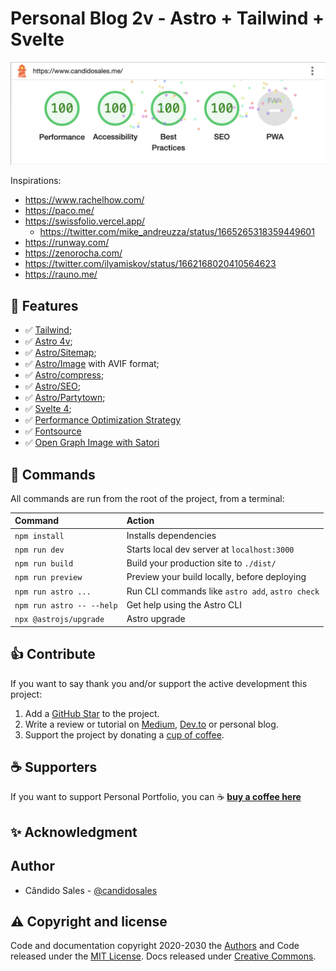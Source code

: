 # Personal Blog 2v - Astro + Tailwind + Svelte

![image](./docs/lighthouse-report.png)

Inspirations:

- https://www.rachelhow.com/
- https://paco.me/
- https://swissfolio.vercel.app/
  - https://twitter.com/mike_andreuzza/status/1665265318359449601
- https://runway.com/
- https://zenorocha.com/
- https://twitter.com/ilyamiskov/status/1662168020410564623
- https://rauno.me/

## 🎯 Features

- ✅ [Tailwind](https://tailwindcss.com/);
- ✅ [Astro 4v](https://astro.build/);
- ✅ [Astro/Sitemap](https://docs.astro.build/en/guides/integrations-guide/sitemap/);
- ✅ [Astro/Image](https://docs.astro.build/en/guides/integrations-guide/image/) with AVIF format;
- ✅ [Astro/compress](https://github.com/astro-community/astro-compress);
- ✅ [Astro/SEO](https://github.com/onwidget/astrolib/tree/main/packages/seo);
- ✅ [Astro/Partytown](https://docs.astro.build/en/guides/integrations-guide/partytown/);
- ✅ [Svelte 4](https://svelte.dev/);
- ✅ [Performance Optimization Strategy](https://paper.dropbox.com/doc/Performance-Optimization-Strategy-in-2023--B5jjdEwca8NURASq1CAAnSQVAg-qWcr7orx2cEWHpLqoLeTC)
- ✅ [Fontsource](https://docs.astro.build/en/guides/fonts/)
- ✅ [Open Graph Image with Satori](https://github.com/vercel/satori)

## 🧞 Commands

All commands are run from the root of the project, from a terminal:

| Command                   | Action                                           |
| :------------------------ | :----------------------------------------------- |
| `npm install`             | Installs dependencies                            |
| `npm run dev`             | Starts local dev server at `localhost:3000`      |
| `npm run build`           | Build your production site to `./dist/`          |
| `npm run preview`         | Preview your build locally, before deploying     |
| `npm run astro ...`       | Run CLI commands like `astro add`, `astro check` |
| `npm run astro -- --help` | Get help using the Astro CLI                     |
| `npx @astrojs/upgrade`    | Astro upgrade                                    |

## 👍 Contribute

If you want to say thank you and/or support the active development this project:

1. Add a [GitHub Star](https://github.com/candidosales/personal-blog-2v/stargazers) to the project.
2. Write a review or tutorial on [Medium](https://medium.com/), [Dev.to](https://dev.to/) or personal blog.
3. Support the project by donating a [cup of coffee](https://buymeacoff.ee/candidosales).

## ☕ Supporters

If you want to support Personal Portfolio, you can ☕ [**buy a coffee here**](https://buymeacoff.ee/candidosales)

## ✨ Acknowledgment

## Author

- Cândido Sales - [@candidosales](https://twitter.com/candidosales)

## ⚠️ Copyright and license

Code and documentation copyright 2020-2030 the [Authors](https://github.com/candidosales/personal-blog-2v/graphs/contributors) and Code released under the [MIT License](https://github.com/candidosales/personal-blog-2v/blob/master/LICENSE). Docs released under [Creative Commons](https://creativecommons.org/licenses/by/3.0/).
